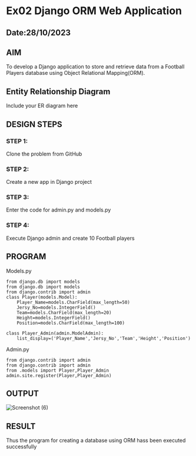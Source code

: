 # Ex02 Django ORM Web Application
## Date:28/10/2023

## AIM
To develop a Django application to store and retrieve data from a Football Players database using Object Relational Mapping(ORM).

## Entity Relationship Diagram

Include your ER diagram here

## DESIGN STEPS

### STEP 1:
Clone the problem from GitHub

### STEP 2:
Create a new app in Django project

### STEP 3:
Enter the code for admin.py and models.py

### STEP 4:
Execute Django admin and create 10 Football players

## PROGRAM
Models.py
```
from django.db import models
from django.db import models
from django.contrib import admin
class Player(models.Model):
    Player_Name=models.CharField(max_length=50)
    Jersy_No=models.IntegerField()
    Team=models.CharField(max_length=20)
    Height=models.IntegerField()
    Position=models.CharField(max_length=100)

class Player_Admin(admin.ModelAdmin):
    list_display=('Player_Name','Jersy_No','Team','Height','Position')
```
Admin.py
```
from django.contrib import admin
from django.contrib import admin
from .models import Player,Player_Admin
admin.site.register(Player,Player_Admin)

```

## OUTPUT

![Screenshot (6)](https://github.com/SwethaReddy13/ORM/assets/129032832/4a67c3ff-7ed5-4e70-8918-8f1b789585e5)



## RESULT
Thus the program for creating a database using ORM hass been executed successfully
